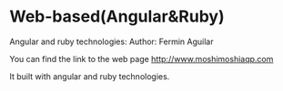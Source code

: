 # Web-based(Angular&Ruby)
Angular and ruby technologies: Author: Fermin Aguilar 

You can find the link to the web page http://www.moshimoshiaqp.com

It built with angular and ruby technologies.



